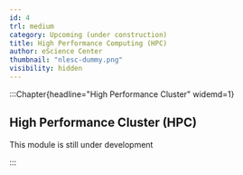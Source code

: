 ```yaml
---
id: 4
trl: medium
category: Upcoming (under construction)
title: High Performance Computing (HPC)
author: eScience Center
thumbnail: "nlesc-dummy.png"
visibility: hidden
---
```


:::Chapter{headline="High Performance Cluster" widemd=1}
## High Performance Cluster (HPC)

This module is still under development

:::